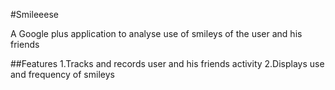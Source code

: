 #Smileeese

A Google plus application to analyse use of smileys of the user and his friends

##Features
	1.Tracks and records user and his friends activity
	2.Displays use and frequency of smileys

